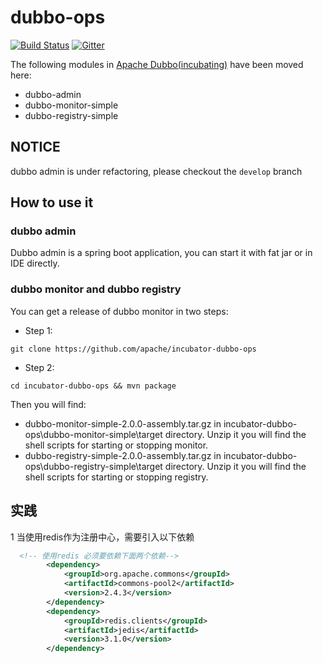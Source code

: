 # dubbo-ops

[![Build Status](https://travis-ci.org/apache/incubator-dubbo-ops.svg?branch=master)](https://travis-ci.org/apache/incubator-dubbo-ops) 
[![Gitter](https://badges.gitter.im/alibaba/dubbo.svg)](https://gitter.im/alibaba/dubbo?utm_source=badge&utm_medium=badge&utm_campaign=pr-badge)

The following modules in [Apache Dubbo(incubating)](https://github.com/apache/incubator-dubbo) have been moved here:

* dubbo-admin
* dubbo-monitor-simple
* dubbo-registry-simple


## NOTICE  
dubbo admin is under refactoring, please checkout the `develop` branch


## How to use it

### dubbo admin

Dubbo admin is a spring boot application, you can start it with fat jar or in IDE directly.

### dubbo monitor and dubbo registry

You can get a release of dubbo monitor in two steps:

* Step 1:
```
git clone https://github.com/apache/incubator-dubbo-ops
```

* Step 2:
```
cd incubator-dubbo-ops && mvn package
```

Then you will find:

* dubbo-monitor-simple-2.0.0-assembly.tar.gz in incubator-dubbo-ops\dubbo-monitor-simple\target directory. Unzip it you will find the shell scripts for starting or stopping monitor.
* dubbo-registry-simple-2.0.0-assembly.tar.gz in incubator-dubbo-ops\dubbo-registry-simple\target directory. Unzip it you will find the shell scripts for starting or stopping registry.

## 实践

1 当使用redis作为注册中心，需要引入以下依赖

```xml
  <!-- 使用redis 必须要依赖下面两个依赖-->
        <dependency>
            <groupId>org.apache.commons</groupId>
            <artifactId>commons-pool2</artifactId>
            <version>2.4.3</version>
        </dependency>
        <dependency>
            <groupId>redis.clients</groupId>
            <artifactId>jedis</artifactId>
            <version>3.1.0</version>
        </dependency>
```

